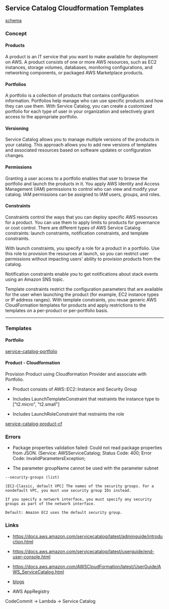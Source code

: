 ## Service Catalog Cloudformation Templates

[schema](https://docs.aws.amazon.com/AWSCloudFormation/latest/UserGuide/AWS_ServiceCatalog.html)

### Concept

#### Products
A product is an IT service that you want to make available for deployment on AWS. 
A product consists of one or more AWS resources, such as EC2 instances, storage volumes, databases, 
monitoring configurations, and networking components, or packaged AWS Marketplace products.

#### Portfolios
A portfolio is a collection of products that contains configuration information. Portfolios help manage who can use specific products and how they can use them. With Service Catalog, you can create a customized portfolio for each type of user in your organization and selectively grant access to the appropriate portfolio. 

#### Versioning
Service Catalog allows you to manage multiple versions of the products in your catalog. This approach allows you to add new versions of templates and associated resources based on software updates or configuration changes.

#### Permissions
Granting a user access to a portfolio enables that user to browse the portfolio and launch the products in it. You apply AWS Identity and Access Management (IAM) permissions to control who can view and modify your catalog. IAM permissions can be assigned to IAM users, groups, and roles.

#### Constraints
Constraints control the ways that you can deploy specific AWS resources for a product. You can use them to apply limits to products for governance or cost control. There are different types of AWS Service Catalog constraints: launch constraints, notification constraints, and template constraints.

With launch constraints, you specify a role for a product in a portfolio. Use this role to provision the resources at launch, so you can restrict user permissions without impacting users' ability to provision products from the catalog.

Notification constraints enable you to get notifications about stack events using an Amazon SNS topic.

Template constraints restrict the configuration parameters that are available for the user when launching the product (for example, EC2 instance types or IP address ranges). With template constraints, you reuse generic AWS CloudFormation templates for products and apply restrictions to the templates on a per-product or per-portfolio basis.


------


### Templates

#### Portfolio

[service-catalog-portfolio](service-catalog-portfolio.yaml)


#### Product - Cloudformation

Provision Product using Cloudformation Provider and associate with Portfolio.

- Product consists of AWS::EC2::Instance and Security Group

- Includes LaunchTemplateConstraint that restraints the instance type to ["t2.micro", "t2.small"]

- Includes LaunchRoleConstraint that restraints the role

[service-catalog-product-cf](service-catalog-product-cf.yaml)

### Errors

- Package properties validation failed: Could not read package properties from JSON. (Service: AWSServiceCatalog; Status Code: 400; Error Code: InvalidParametersException;

- The parameter groupName cannot be used with the parameter subnet

```
--security-groups (list)

[EC2-Classic, default VPC] The names of the security groups. For a nondefault VPC, you must use security group IDs instead.

If you specify a network interface, you must specify any security groups as part of the network interface.

Default: Amazon EC2 uses the default security group.
```

### Links

- https://docs.aws.amazon.com/servicecatalog/latest/adminguide/introduction.html

- https://docs.aws.amazon.com/servicecatalog/latest/userguide/end-user-console.html

- https://docs.aws.amazon.com/AWSCloudFormation/latest/UserGuide/AWS_ServiceCatalog.html

- [blogs](https://aws.amazon.com/about-aws/whats-new/management-and-governance/?whats-new-content.sort-by=item.additionalFields.postDateTime&whats-new-content.sort-order=desc&awsf.whats-new-products=general-products%23aws-service-catalog)

- AWS AppRegistry

CodeCommit -> Lambda -> Service Catalog